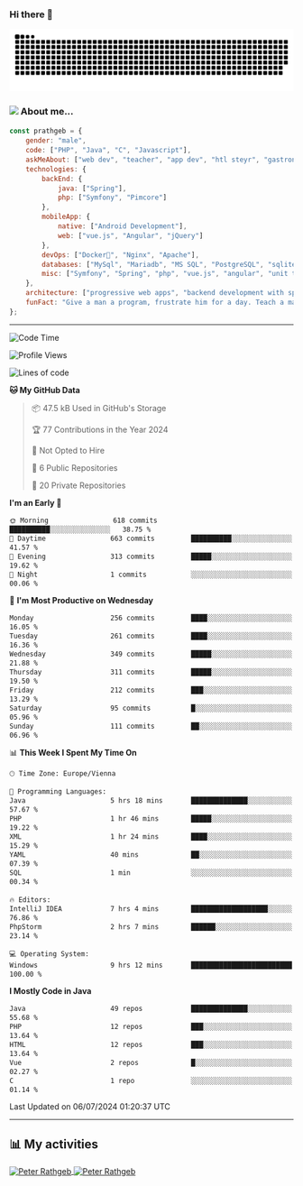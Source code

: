 ### Hi there 👋

<div align="center">
  <img  src="https://github.com/1999AZZAR/1999AZZAR/blob/main/resources/img/grid-snake.svg"
       alt="snake" />
</div>

### <img src="https://media.giphy.com/media/VgCDAzcKvsR6OM0uWg/giphy.gif" width="50"> About me...  

```javascript
const prathgeb = {
    gender: "male",
    code: ["PHP", "Java", "C", "Javascript"],
    askMeAbout: ["web dev", "teacher", "app dev", "htl steyr", "gastronaut"],
    technologies: {
        backEnd: {
            java: ["Spring"],
            php: ["Symfony", "Pimcore"]
        },
        mobileApp: {
            native: ["Android Development"],
            web: ["vue.js", "Angular", "jQuery"]
        },
        devOps: ["Docker🐳", "Nginx", "Apache"],
        databases: ["MySql", "Mariadb", "MS SQL", "PostgreSQL", "sqlite"],
        misc: ["Symfony", "Spring", "php", "vue.js", "angular", "unit testing", "ci/cd using github actions"]
    },
    architecture: ["progressive web apps", "backend development with spring", "backend development with symfony"],
    funFact: "Give a man a program, frustrate him for a day. Teach a man to program, frustrate him for a lifetime."
};
```

---
<!--START_SECTION:waka-->
![Code Time](http://img.shields.io/badge/Code%20Time-668%20hrs%2055%20mins-blue)

![Profile Views](http://img.shields.io/badge/Profile%20Views-0-blue)

![Lines of code](https://img.shields.io/badge/From%20Hello%20World%20I%27ve%20Written-3.5%20million%20lines%20of%20code-blue)

**🐱 My GitHub Data** 

> 📦 47.5 kB Used in GitHub's Storage 
 > 
> 🏆 77 Contributions in the Year 2024
 > 
> 🚫 Not Opted to Hire
 > 
> 📜 6 Public Repositories 
 > 
> 🔑 20 Private Repositories 
 > 
**I'm an Early 🐤** 

```text
🌞 Morning                618 commits         ██████████░░░░░░░░░░░░░░░   38.75 % 
🌆 Daytime                663 commits         ██████████░░░░░░░░░░░░░░░   41.57 % 
🌃 Evening                313 commits         █████░░░░░░░░░░░░░░░░░░░░   19.62 % 
🌙 Night                  1 commits           ░░░░░░░░░░░░░░░░░░░░░░░░░   00.06 % 
```
📅 **I'm Most Productive on Wednesday** 

```text
Monday                   256 commits         ████░░░░░░░░░░░░░░░░░░░░░   16.05 % 
Tuesday                  261 commits         ████░░░░░░░░░░░░░░░░░░░░░   16.36 % 
Wednesday                349 commits         █████░░░░░░░░░░░░░░░░░░░░   21.88 % 
Thursday                 311 commits         █████░░░░░░░░░░░░░░░░░░░░   19.50 % 
Friday                   212 commits         ███░░░░░░░░░░░░░░░░░░░░░░   13.29 % 
Saturday                 95 commits          █░░░░░░░░░░░░░░░░░░░░░░░░   05.96 % 
Sunday                   111 commits         ██░░░░░░░░░░░░░░░░░░░░░░░   06.96 % 
```


📊 **This Week I Spent My Time On** 

```text
🕑︎ Time Zone: Europe/Vienna

💬 Programming Languages: 
Java                     5 hrs 18 mins       ██████████████░░░░░░░░░░░   57.67 % 
PHP                      1 hr 46 mins        █████░░░░░░░░░░░░░░░░░░░░   19.22 % 
XML                      1 hr 24 mins        ████░░░░░░░░░░░░░░░░░░░░░   15.29 % 
YAML                     40 mins             ██░░░░░░░░░░░░░░░░░░░░░░░   07.39 % 
SQL                      1 min               ░░░░░░░░░░░░░░░░░░░░░░░░░   00.34 % 

🔥 Editors: 
IntelliJ IDEA            7 hrs 4 mins        ███████████████████░░░░░░   76.86 % 
PhpStorm                 2 hrs 7 mins        ██████░░░░░░░░░░░░░░░░░░░   23.14 % 

💻 Operating System: 
Windows                  9 hrs 12 mins       █████████████████████████   100.00 % 
```

**I Mostly Code in Java** 

```text
Java                     49 repos            ██████████████░░░░░░░░░░░   55.68 % 
PHP                      12 repos            ███░░░░░░░░░░░░░░░░░░░░░░   13.64 % 
HTML                     12 repos            ███░░░░░░░░░░░░░░░░░░░░░░   13.64 % 
Vue                      2 repos             █░░░░░░░░░░░░░░░░░░░░░░░░   02.27 % 
C                        1 repo              ░░░░░░░░░░░░░░░░░░░░░░░░░   01.14 % 
```




 Last Updated on 06/07/2024 01:20:37 UTC
<!--END_SECTION:waka-->

---
  ## 📊 My activities
  <a href="https://github.com/prathgeb">
    <img width=450 height=170 align="center" alt="Peter Rathgeb" src="https://github-readme-stats.vercel.app/api?username=prathgeb&include_all_commits=true&count_private=true&theme=midnight-purple&show_icons=true&bg_color=0D1117&hide_border=true" />
  </a>
  <a href="https://github.com/prathgeb">
    <img align="center" alt="Peter Rathgeb" src="https://github-readme-stats.vercel.app/api/top-langs/?username=prathgeb&include_all_commits=true&count_private=true&theme=midnight-purple&show_icons=true&layout=compact&bg_color=0D1117&hide_border=true" />
  </a>
